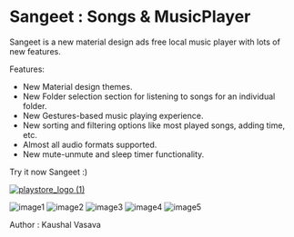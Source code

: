 # Sangeet : Songs & MusicPlayer
Sangeet is a new material design ads free local music player with lots of new features.

Features: 
+ New Material design themes.
+ New Folder selection section for listening to songs for an individual folder.
+ New Gestures-based music playing experience.
+ New sorting and filtering options like most played songs, adding time, etc.
+ Almost all audio formats supported.
+ New mute-unmute and sleep timer functionality.

Try it now Sangeet :)


[![playstore_logo (1)](https://user-images.githubusercontent.com/49050597/144359511-fd4cc136-3d9f-45d5-8598-506a45f8d170.png)](https://play.google.com/store/apps/details?id=com.lasuak.musicplayer)

![image1](https://user-images.githubusercontent.com/49050597/147363549-692b3b45-d144-4921-ab7d-0ff8a8a50d5f.jpeg)
![image2](https://user-images.githubusercontent.com/49050597/147363551-31f643bb-8b3b-4982-917a-db11ed839979.jpeg)
![image3](https://user-images.githubusercontent.com/49050597/147363553-18d6330c-2aeb-4ffe-98c9-9dbef3e15196.jpeg)
![image4](https://user-images.githubusercontent.com/49050597/147363554-c4c0c067-acc6-4065-97f6-dc808381afbf.jpeg)
![image5](https://user-images.githubusercontent.com/49050597/147363555-0e1fcd5a-57d5-46bb-8bfe-252f0a0cf20e.jpeg)

Author : Kaushal Vasava
